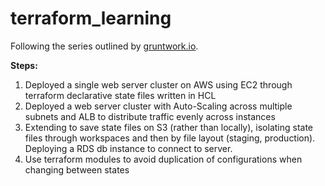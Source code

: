 # terraform_learning

Following the series outlined by [gruntwork.io](https://blog.gruntwork.io/a-comprehensive-guide-to-terraform-b3d32832baca#.b6sun4nkn).

**Steps:**

1. Deployed a single web server cluster on AWS using EC2 through terraform declarative state files written in HCL
2. Deployed a web server cluster with Auto-Scaling across multiple subnets and ALB to distribute traffic evenly across instances
3. Extending to save state files on S3 (rather than locally), isolating state files through workspaces and then by file layout (staging, production). Deploying a RDS db instance to connect to server.
4. Use terraform modules to avoid duplication of configurations when changing between states
